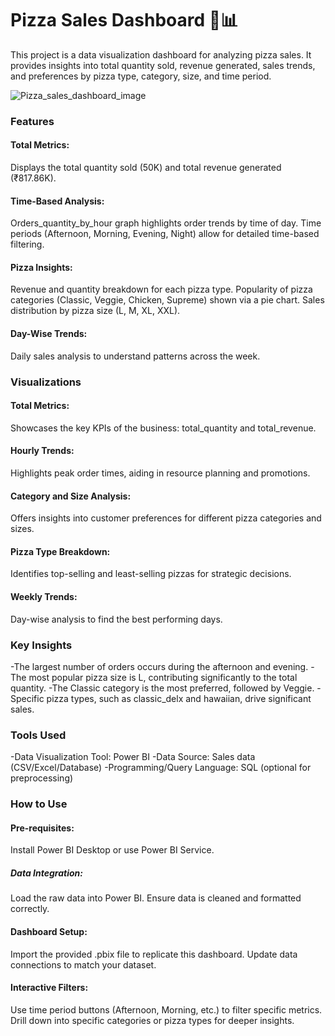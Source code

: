 # Pizza Sales Dashboard 🍕📊
This project is a data visualization dashboard for analyzing pizza sales. 
It provides insights into total quantity sold, revenue generated, sales trends, and preferences by pizza type, category, size, and time period.




![Pizza_sales_dashboard_image](https://github.com/user-attachments/assets/196d6330-332c-44a8-9a28-81e316c5a05a)


### Features
 #### Total Metrics:
Displays the total quantity sold (50K) and total revenue generated (₹817.86K).

 #### Time-Based Analysis:
Orders_quantity_by_hour graph highlights order trends by time of day.
Time periods (Afternoon, Morning, Evening, Night) allow for detailed time-based filtering.
 #### Pizza Insights:
Revenue and quantity breakdown for each pizza type.
Popularity of pizza categories (Classic, Veggie, Chicken, Supreme) shown via a pie chart.
Sales distribution by pizza size (L, M, XL, XXL).
 #### Day-Wise Trends:
Daily sales analysis to understand patterns across the week.


 ### Visualizations
 
#### Total Metrics:
Showcases the key KPIs of the business: total_quantity and total_revenue.

#### Hourly Trends:
Highlights peak order times, aiding in resource planning and promotions.

#### Category and Size Analysis:
Offers insights into customer preferences for different pizza categories and sizes.

#### Pizza Type Breakdown:
Identifies top-selling and least-selling pizzas for strategic decisions.
 #### Weekly Trends:
Day-wise analysis to find the best performing days.

### Key Insights
-The largest number of orders occurs during the afternoon and evening.
-The most popular pizza size is L, contributing significantly to the total quantity.
-The Classic category is the most preferred, followed by Veggie.
-Specific pizza types, such as classic_delx and hawaiian, drive significant sales.

### Tools Used
-Data Visualization Tool: Power BI
-Data Source: Sales data (CSV/Excel/Database)
-Programming/Query Language: SQL (optional for preprocessing)

### How to Use

#### Pre-requisites:
Install Power BI Desktop or use Power BI Service.
##### Data Integration:
Load the raw data into Power BI.
Ensure data is cleaned and formatted correctly.
#### Dashboard Setup:
Import the provided .pbix file to replicate this dashboard.
Update data connections to match your dataset.
#### Interactive Filters:
Use time period buttons (Afternoon, Morning, etc.) to filter specific metrics.
Drill down into specific categories or pizza types for deeper insights.

